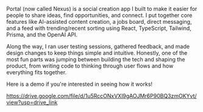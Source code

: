 Portal (now called Nexus) is a social creation app I built to make it easier for people to share ideas, find opportunities, and connect. I put together core features like AI-assisted content creation, a jobs board, direct messaging, and a feed with trending/recent sorting using React, TypeScript, Tailwind, Prisma, and the OpenAI API.

Along the way, I ran user testing sessions, gathered feedback, and made design changes to keep things simple and intuitive. Honestly, one of the most fun parts was jumping between building the tech and shaping the product, from writing code to thinking through user flows and how everything fits together.

Here is a demo if you're interested in seeing how it works!

https://drive.google.com/file/d/1u5RccONxVXl9gAOJMr6P90BQ3zmOKYvt/view?usp=drive_link
